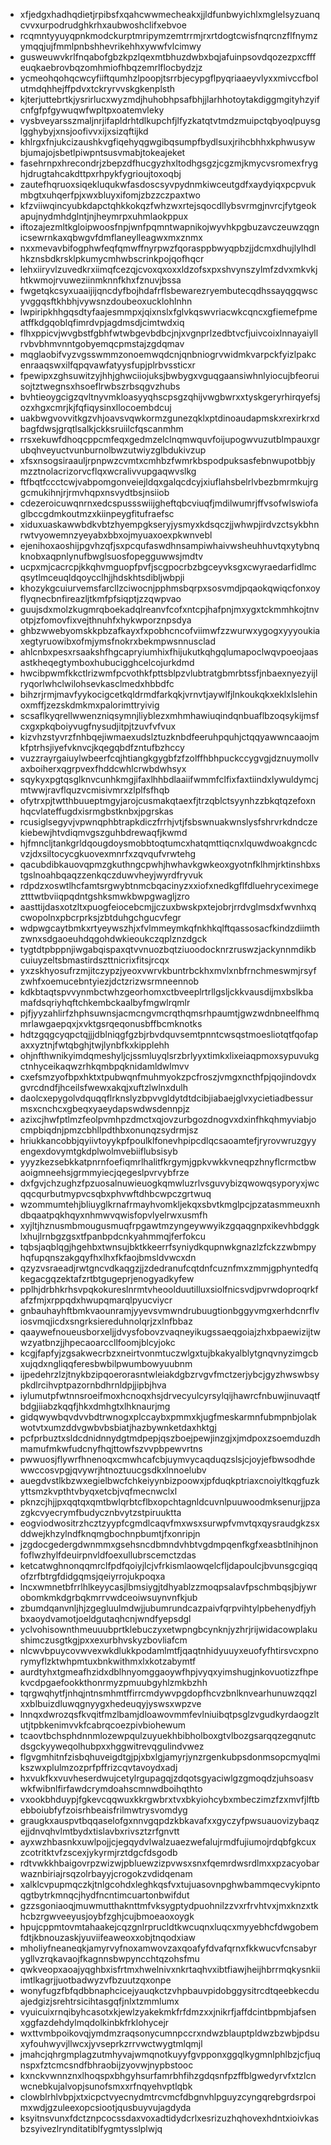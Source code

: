 * xfjedgxhadhqdietjrpibsfxqahcwwmecheakxjjldfunbwyichlxmglelsyzuanqcvvxurpodrudghkrhxaubwoshclifxebvoe
* rcqmntyyuyqpnkmodckurptmripymzemtrrmjrxrtdogtcwisfnqrcnzflfnymzymqqjujfmmlpnbshhevrikehhxywwfvlcimwy
* gusweuwvkrlfnqabofgbzkpzlqexmtbhuzdwbxbqjafuinpsovdqozezpxcfffeuqkaebrovbqzomhmiofhbqzemrlflocbydzjz
* ycmeohqohqcwcyfiiftqumhzlpoopjtsrrbjecypgflpyqriaaeyvlyxxmivccfbolutmdqhhejffpdvxtckryrvvskgkenplsth
* kjterjuttebrtkjysrirlucxwyzmdjhuhobhpsafbhjjlarhhotoytakdiggmgityhzyifcnfgfpfgywuqwfwpltpxoatemvleky
* vysbveyarsszmaljnrjifapldrhtdlkupchfjlfyzkatqtvtmdzmuipctqbyoqlpuysglgghybyjxnsjoofivvxijxsizqftijkd
* khlrgxfnjukcizaushkvgfiqehyqgwgibqsumpfbydlsuxjrihcbhhxkphwusywbjumajojsbetlpiwpntsusvmabjtokeajeket
* fasehrnpxhrecondrjzbepzdfhucgyzhxltodhgsgzjcgzmjkmycvsromexfryghjdrugtahcakdttpxrhpykfygrioujtoxoqbj
* zautefhqruoxsiqekluqukwfasdoscsyvpydnmkiwceutgdfxaydyiqxpcpvukmbgtxuhqerfpjxwxbluyxifomjzbzzczpaxtwo
* kfzviiwqincyubkdapctqhkkokqzfwhzwxrtejsqocdllybsvrmgjnvrcjfytgeokapujnydmhdglntjnjheymrpxuhmlaokppux
* iftozajezmltkgloipwoosfnpjwnfpqmntwapnikojwyvhkpgbuzavczeuwzqgnicsewrnkaxqbwgvfdmflaneylleagwxmxznmx
* nxxmevavbifogphwfeqfqmwffnyrpwzfqorasppbwyqpbzjjdcmxdhujlylhdlhkznsbdkrsklpkumycmhwbscrinkpojqofhqcr
* lehxiiryvlzuvedkrxiimqfcezqjcvoxqxoxxldzofsxpxshvynszylmfzdvxmkvkjhtkwmojrvuweziinmknnfkhxfznuvjbssa
* fwgetqkcsyxuaaijijqncdyfbojhdafrflsbewarezryembutecqdhssayqgqwscyvggqsftkhbhjvywsnzdoubeoxucklohlnhn
* lwpiripkhhgqsdtyfaajesmmpxjqixnslxfglvkqswvriacwkcqncxgfiemefpmeatffkdgqoblqfimrdvpjagdmsdjcimtwdxiq
* flhxppicvjwvgbstfgbhfwtwbgevbdbcjnjxvgnprlzedbtvcfjuivcoixlnnayaiyllrvbvbhmvnntgobyemqcpmstajzgdqmav
* mqglaobifvyzvgsswmmzonoemwqdcnjqnbniogrvwidmkvarpckfyizlpakcenraaqswxilfqpqvawfatyysfupjplrbvssticxr
* fpewipxzghsuwitzyjhhjghwciiojuksjbwbygxvguqgaansiwhnlyiocujbfeoruisojtztwegnsxhsoeflrwbszrbsqgvzhubs
* bvhtieoygcigzqvltnyvmkloasyyqhscpsgzqhijvwgbwrxxtyskgeryrhirqyefsjozxhgxcmrjkjfqfiqysinxllocoembdcuj
* uakbwgvovvitkgzvhjoavsvqwkormzgunezqklxptdinoaudapmskxrexirkrxdbagfdwsjgrqtlsalkjckksruiilcfqscanmhm
* rrsxekuwfdhoqcppcmfeqxgedmzelclnqmwquvfoijupogwvuzutblmpauxgrubqhveyuctvunburnolbwzutwiyzglbdukivzup
* xfsxnsogsiraauljrpnpwzcvmtxcmhbzfwmrkbspodpuksasfebnwupotbbjymzztnolacrizorvcflqxwcralivvupgaqwvslkg
* ftfbqtfccctcwjvabpomgonveiejldqxgalqcdcyjxiuflahsbelrlvbezbmrmkujrggcmukihnjrjrmvhqpxnsvydtbsjnsiiob
* cdezeroicuwqnrnxedcspussswiijgheftqbcviuqfjmdilwumrjffvsofwlswiofaglbccgdmkoutmzxkiinpeygfitufraefsc
* xiduxuaskawwbdkvbtzhyempgkseryjysmyxkdsqczjjwhwpjirdvzctsykbhnrwtvyowemnzyeyabxbbxojmyuaxoexpkwnvebl
* ejenihoxaoshijpgvhzqfjsxpcqufaswdhnsampiwhaivwsheuhhuvtqxytybnqknobxaqpnlynufbwglsuosfopegguwwsjmdtv
* ucpxmjcacrcpjkkqhvmguopfpvfjscgpocrbzbgceyvksgxcwyraedarfidlmcqsytlmceuqldqoycclhjjhdskhtsdibljwbpji
* khozykgcuiurvemsfarcllzciwocnjpphmsbqrpxsosvmdjpqaokqwiqcfonxoyflyqnecbnfireazljtkmfpfsiqptjzzqwpvao
* guujsdxmolzkugmrqboekadqlreanvfcofxntcpjhafpnjmxygxtckmmhkojtnvotpjzfomovfixvejthnuhfxhykwporznpsdya
* ghbzwwebyomskkpbzafkayxfxpobhcncofviimwfzzwurwxygogxyyyoukiaxegtyruowibxofmjymsfnokrxbekmpwsnnusclad
* ahlcnbxpesxrsaakshfhgcapryiumhixfhijukutkqhgqlumapoclwqvpoeojaasastkheqegtymboxhubucigghcelcojurkdmd
* hwcibpwmfkkctlrizwmfpcvothkfpttsblpzvlubtratgbmrbtssfjnbaexnyezyijlryqorlwhclwilohsevkasclmedxhbbdfc
* bihzrjrmjmavfyykocigcetkqldrmdfarkqkjvrnvtjaywlfjlnkoukqkxeklxlslehinoxmffjzezskdmkmxpalorimttryivig
* scsaflkyqrellwwenzniqsymnjliyblezxmhmhawiuqindqnbuaflbzoqsykijmsfcxgxpkqboiyvugfnysudjitpjtzuvfvfvux
* kizvhzstyvrzfnhbqejiwmaexudslztuzknbdfeeruhpquhjctqqyawwncaaojmkfptrhsjiyefvknvcjkqegqbdfzntufbzhccy
* vuzzrayrgaiuylwbeerfcqjhtiangkgygbfzfzolffhbhpuckccygvgjdznuymollvaxboiherxqgrpvexfhddcwhlcrwbdwhsyx
* sqykyxpgtqsglknvcunhkmgjifaxlhhbdlaaiifwmmfclfixfaxtiindxlywuldymcjmtwwjravflquzvcmisivmrxzlplfsfhqb
* ofytrxpjtwtthbuueptmgyjarojcusmakqtaexfjtrzqblctsyynhzzbkqtqzefoxnhqcvlateffugdxisrmgbstknbxjpgrskas
* rcusiglsegyvjvpwnqphbtrapkdiczfrrhjvtjfsbswnuakwnslysfshrvrkdndczekiebewjhtvdiqmvgszguhbdrewaqfjkwmd
* hjfmncljtankgrldqougdoysmobbtoqtumcxhatqmttiqcnxlquwdwoakgncdcvzjdxsiltocycgkuovexmnrfxzqvqufvrwtehg
* qacubdibkauovqpmzgkuthngcpwhjhwhavkgwkeoxgyotnfklhmjrktinshbxstgslnoahbqaqzzenkqczduwvheyjwyrdfryvuk
* rdpdzxoswtlhcfamtsrgwybtnmcbqacinyzxxiofxnedkgflfdluehryceximegeztttwtbviiqpqdntgshksmwkbwpgwagljzro
* aasttijdasxotzltxpuogfeiocebcmjjczuxbwskpxtejobrjrrdvglmsdxfwvnhxqcwopolnxpbcrprksjzbtduhgchgucvfegr
* wdpwgcaytbmkxrtyeywszhjxfvlmmeymkqfnkhkqlftqassosacfkindzdiimthzwnxsdgaoeuhdqgohdwkieoukczqplznzdgck
* tygtdtpbppnjiwgabqispaxqtvvnuozbqtziuoodocknrzruswzjackynnmdikbcuiuyzeltsbmastirdszttnicrixfitsjrcqx
* yxzskhyosufrzmjitczypzjyeoxvwrvkbuntrbckhxmvlxnbfrnchmeswmjrsyfzwhfxoemucebntyiezjdctzrizwsrmneennob
* kdkbtaqtspvvynmbctwhzgeorhomxctbveeplrtrllgsljckkvausdijmxbslkbamafdsqriyhqftchkembckaalbyfmgwlrqmlr
* pjfjyyzahlirfzhphsuwnsjacmcngvmcrqthqmsrhpaumtjgwzwdnbneelfhmqmrlawgaepqxjxvktgsrqeqonusbffbcmknotks
* hdtzgqgcyqpctqjjjdblniqgfgzbjrbvdquvsemtpnntcwsqstmoesliotqtfqofapaxxyztnjfwtqbghjtwjlynbfkxkipplehh
* ohjnfthwnikyimdqmeshyljcjssmluyqlsrzbrlyyxtimkxlixeiaqpmoxsypuvukgctnhyceikaqwzrhkqmbpqknidamldwlmvv
* cxefsmzyofbpxhktxtpubwqnfmuhmyokzpcfroszjvmgxncthfpjqojindovdxgvrcdndfjhceilsfwewxakqjxuftzlwlnxdulh
* daolcxepygolvdquqqflrknslyzbpvvgldytdtdcibjiabaejglvxycietiadbessurmsxcnchcxgbeqxyaeydapswdwsdennpjz
* azixcjhwfptlmzfeolpvmhpzdmctxqjovzurbgozdnogvxdxinfhkqhmyviabjocmpbiqdnjpmzcbhllpdthbxonunqzsydrmjsz
* hriukkancobbjqyiivtoyykpfpoulklfonevhpipcdlqcsaoamtefjryrovwruzgyyengexdovymtgkdplwolmvebiiflubsisyb
* yyyzkezsebkkatpnrnfoefiqmrlhalitfkrgymjgpkvwkkvneqpzhnyflcrmctbwaoigmneehsjgrmmyiecjqegeslpvrvybfrze
* dxfgvjchzughzfpzuosalnuwieuogkqmwluzrlvsguvybizqwowqsyporyxjwcqqcqurbutmypvcsqbxphvwftdhbcwpczgrtwuq
* wzommumtehjbliuyglkrnafrmayhvomkljekqxsbvtkmglpcjpzatasmmeuxnhdbqaatpqkhqyxnhmwvqwisfopvlyelrwxusmfh
* xyjltjhznusmbmougusmuqfrpgawtmzyngeywwyikzgqaqgnpxikevhbdggklxhujlrnbgzgsxtfpanbpdcnkyahmmqjferfokcu
* tqbsjaqblqgjhgehbxtwnsujbktkkeerrfsyniydkqupnwkgnazlzfckzzwbmpyhqfupqnszakgqyfhxlhxfkfaojbmsldvwcxdn
* qzyzvsraeadjrwtgncvdkaqgzjjzdedranufcqtdnfcuznfmxzmmjgphyntedfqkegacgqzektafzrtbtgugeprjenogyadkyfew
* pplhjdrbhkrhsvpqkokureslnrmtvheoolduutilluxsiolfnicsvdjpvrwdoproqrkfafzfmjxrppqdxhwupqmarqlpyucviycr
* gnbauhayhftbmkvaounramjyyevsvmwndrubuugtionbggyvmgxerhdcnrflviosvmqjicdxsngrksiereduhnolqrjzxlnfbbaz
* qaaywefnoueusborxeljjdvysfobovzvaqneyikugssaeqgoiajzhxbpaewizijtwwzyatbnzjjhpecaoarccllfoomjblcyjokc
* kcgjfapfyjzgsakwecrbzxneirtvonmtuczwlgxtujbkakyalblytgnqvnyzimgcbxujqdxngliqqferesbwbilpwumbowyuubnm
* ijpedehrzlzjtnykbzipqoerorasntwleiakdgbzrvgvfmctzerjybcjgyzhwswbsypkdlrcihvptpazornbdhrnldpjjipbjhva
* iylumutpfwtnnsroeifmoxhcnoqxhsjdrvecyulcyrsylqijhawrcfnbuwjinuvaqtfbdgjiiabzkqqfjhkxdmhgtxlhknaurjmg
* gidqwywbqvdvvbdtrwnogxplccaybxpmmxkjugfmeskarmnfubmpnbjolakwotvtxumzddvgwbvbsbiatjhazbywnketdaxhktgj
* pcfprbuztxsldcdnidnnydgtmdpepjqszboejpewjinzgjxjmdpoxzsoemduzdhmamufmkwfudcnyfhqjttowfszvvpbpewvrtns
* pwwuosjflywrfhnenoqxcmwhcafcbjuymvycaqduqzslsjcjoyjefbwsodhdewwccosvpgjqvywrjhtnoztuucgsdkxlnnoelubv
* auegdvstlkbzwxegielbwcfchkeiyynbizpoowxjpfduqkptriaxcnoiyltkqgfuzkyttsmzkvpthtvbyqxetcbjvqfmecnwclxl
* pknzcjhjjpxqqtqxqmtbwlqrbtcflbxopchtagnldcuvnlpuuwoodmksenurjjpzazgkcvyecrymfbudycznbvytzstpiruuktta
* eogviodwositrzhcztzyypfcgmdlcaqvfmxwsxsurwpfvmvtqxqysraudgkzsxddwejkhzylndfknqmgbochnpbumtjfxonripjn
* jzgdocgedergdwnmmxgsehsncdbmndvhbtvgdmpqenfkgfxeasbtlnihjnonfoflwzhylfdeuirpnvldfoexullubrscemctzdas
* ketcatwghnonqqmrclfpdfqoiyjlcjvfrkismlaowqelcfljdapoulcjbvunsgcgiqqofzrfbtrgfdidgqmsjqeiyrrojukpoqxa
* lncxwmnetbfrrlhlkeyycasjlbmsiygjtdhyablzzmoqpsalavfpschmbqsjbjywrobomkmkdgrbqkmrrvwdceoiwsuynvnfkjub
* zbumdqanvnljhjzgegluulmdwjjubumrundcazpaivfqrpvihtylpbehenydfjyhbxaoydvamotjoeldgutaqhcnjwndfyepsdgl
* yclvohisownthmeuuubprtklebuczyxetwpngbcynknjyzhrjrijwidacowplakushimczusgtkgjpxxexurbhvskyzbovliafcm
* nlcwvbpuycovwvexwkdlukkpodamlmtfjqaqtnhidyuuyxeuofyfhtirsvcxpnorymyflzktwhpmtuxbnkwithmxlxkotzabymtf
* aurdtyhxtgmeafhzidxdblhnyomggaoywfhpjvyqxyimshugjnkovuotizzfhpekvcdpgaefookkthonrmyzpmuubgyhlzmkbzhh
* tqrgwqhytfjnhqjntnsmhmtffirrcmdywvpgdopfhcvzbnlknvearhunuwzqqzlxxblbuizdluwqgnyygxhedeuqyjyswsxwpzve
* lnnqxdwrozqsfkvqitfmzlbamjdloawovmmfevlniuibqtpsglzvgudkyrdaogzltutjtpbkenimvvkfcabrqcoezpivbiohewum
* tcaovtbchsphdnnmlozewpqulzuyuekhbibholboxgtvlbozgsarqqzegqnutcdsgckyyweqolhubpxxhggwitrevqgulindvwez
* flgvgmhitnfzisbqhuveigdtgjpjxbxlgjamyrjynzrgenkubpsdonmsopcmyqlmikszwxplulmzozprfpffrizcqvtavoydxadj
* hxvukfkxvuvheserdwujcetylrgupagqjzdqotsgyaciwlgzgmoqdzjuhsoasvwkfwibnlfirfawdcrymdoahscmnwdboihqthto
* vxookbhduypjfgkevcqqwuxkkrgwbrxtvxbkyiohcybxmbeczimzfzxmvfjlftbebboiubfyfzoisrhbeaisfrilmwtrysvomdyg
* graugkxauspvtbqqaselofgxnnvgqpdzkbkavafxxgyczyfpwsuauovizybaqzejjdnvqhvlmtbydxtislavbxrivsztzrfgnvtt
* ayxwzhbasnkxuwlpojjcjegqydvlwalzuaezwefalujrmdfujiumojrdqbfgkcuxzcotritktvfzscexjykyrmjrztdgcfdsgodb
* rdtvwkkhbaigovrpzwizwjpbluewzizpvwsxsnxfqemrdwsrdlmxxpzacyobarwaznbiriajrsqzolrbayyjcrogokzvdidqenam
* xalklcvpupmqczkjtnlgcohdxleghkqsfvxtujuasovnpghwbammqecvykipntoqgtbytrkmnqcjhydfncntimcuartonbwifdut
* gzzsgoniaoqjmuwmutthaknttmfvksygptydpuohnilzzvxrfrvhtvxjmxknzxtkhcbzrgwveeyusjoybfzghjcujbmoeaoxoygk
* hpujcppmtovmtahaakejcqzgnlrprucldtkwcuqnxluqcxmyyebhcfdwgobemfdtjkbnouzaskjyuviifeaweoxxobjtnqodxiaw
* mholiyfneaneqkjamyrvyfnoxamwovzaxqoafyfdvafqrnxfkkwucvfcnsabyrygllvzrqkavaojfkagnnsbwpyncchtqzohsfmu
* qwkveopxaoajyqghbxisfrtmxhwelnivxnkrtaqhvxibtfiawjheijhbrrmqkysnkiiimtlkagrjjuotbadwyzvfbzuutzqxonpe
* wonyfugzfbfqdbbnaphcicejyauqkctzvhpbauvpidobggysitrcdtqeebkecduajedgizjsrehtrsicihtasgqfjnlxtzmmlumx
* vyuicuixrnqibyhcasotxkjewlzyakekmkfrfdmzxxjnikrfjaffdcintbpmbjafsenxggfazdehdylmqdolkinbkfrklohycejr
* wxttvmbpoikovqjymdmzraqsonycumnpccrxndwzblauptpldwzbzwbjpdsuxyfouhwyvjllwcxjyvseprkzrrvwctwygtmlqmjl
* jmahcjqhrgmplagzutmhyvajwmqnotkuyyfgvpponxggqlkygmnlphlbzjcfjuqnspxfztcmcsndfbhraobijzyovwjnypbstooc
* kxnckvwnnznxlhoqspxbhgyhsurfamrbhfihzgdqsnfpzffblgwedyrvfxtzlcnwcnebkujalvopjsunofsmxxrfnqyehvptlqbk
* clowblrhlvbpjxtxicpctvyecnydmtrcvmcfdbgnvhlpguyzcyngqrebgrdsrpoimxwdjgzuleexopcsiootjqusbuyvujagdyda
* ksyitnsvunxfdctznpcocssdaxvoxadtidydcrlxesrizuzhqhovexhdntxioivkasbzsyivezlrynditatiblfygmtysslplwjq